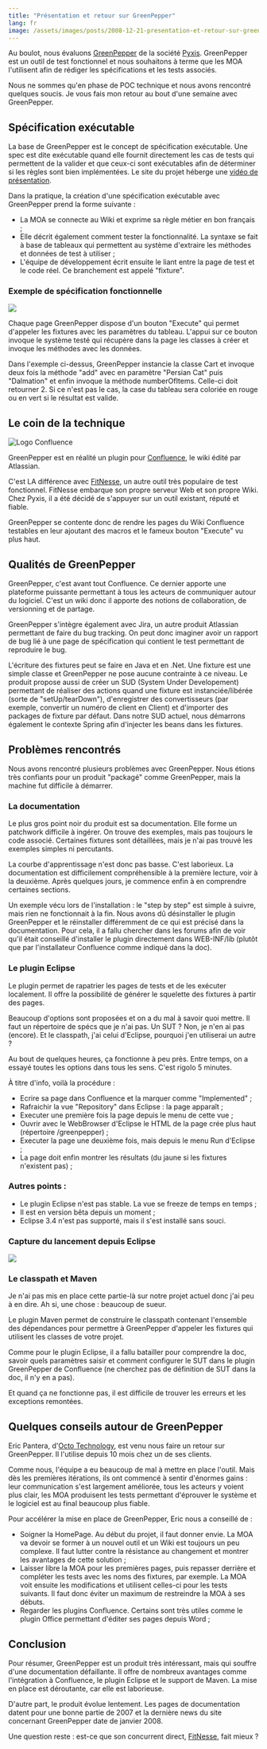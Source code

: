 ```yaml
---
title: "Présentation et retour sur GreenPepper"
lang: fr
image: /assets/images/posts/2008-12-21-presentation-et-retour-sur-greenpepper/greenpepper-logo.png
---
```


Au boulot, nous évaluons [GreenPepper](http://www.greenpeppersoftware.com) de la société [Pyxis](http://www.pyxis-tech.com/fr/). GreenPepper est un outil de test fonctionnel et nous souhaitons à terme que les MOA l'utilisent afin de rédiger les spécifications et les tests associés.

Nous ne sommes qu'en phase de POC technique et nous avons rencontré quelques soucis. Je vous fais mon retour au bout d'une semaine avec GreenPepper.

## Spécification exécutable

La base de GreenPepper est le concept de spécification exécutable. Une spec est dite exécutable quand elle fournit directement les cas de tests qui permettent de la valider et que ceux-ci sont exécutables afin de déterminer si les règles sont bien implémentées. Le site du projet héberge une [vidéo de présentation](http://www.greenpeppersoftware.com/greenpepper-whatsin-videos/whatis-es/index.html).

Dans la pratique, la création d'une spécification exécutable avec GreenPepper prend la forme suivante :

- La MOA se connecte au Wiki et exprime sa règle métier en bon français ;
- Elle décrit également comment tester la fonctionnalité. La syntaxe se fait à base de tableaux qui permettent au système d'extraire les méthodes et données de test à utiliser ;
- L'équipe de développement écrit ensuite le liant entre la page de test et le code réel. Ce branchement est appelé "fixture".

### Exemple de spécification fonctionnelle

![](/assets/images/posts/2008-12-21-presentation-et-retour-sur-greenpepper/gp-test2.jpg)

Chaque page GreenPepper dispose d'un bouton "Execute" qui permet d'appeler les fixtures avec les paramètres du tableau. L'appui sur ce bouton invoque le système testé qui récupère dans la page les classes à créer et invoque les méthodes avec les données.

Dans l'exemple ci-dessus, GreenPepper instancie la classe Cart et invoque deux fois la méthode "add" avec en paramètre "Persian Cat" puis "Dalmation" et enfin invoque la méthode numberOfItems. Celle-ci doit retourner 2. Si ce n'est pas le cas, la case du tableau sera coloriée en rouge ou en vert si le résultat est valide.

## Le coin de la technique

![Logo Confluence](/assets/images/posts/2008-12-21-presentation-et-retour-sur-greenpepper/logo-confluence.gif)

GreenPepper est en réalité un plugin pour [Confluence](http://www.atlassian.com/software/confluence/), le wiki édité par Atlassian.

C'est LA différence avec [FitNesse](http://fitnesse.org/), un autre outil très populaire de test fonctionnel. FitNesse embarque son propre serveur Web et son propre Wiki. Chez Pyxis, il a été décidé de s'appuyer sur un outil existant, réputé et fiable.

GreenPepper se contente donc de rendre les pages du Wiki Confluence testables en leur ajoutant des macros et le fameux bouton "Execute" vu plus haut.

## Qualités de GreenPepper

GreenPepper, c'est avant tout Confluence. Ce dernier apporte une plateforme puissante permettant à tous les acteurs de communiquer autour du logiciel. C'est un wiki donc il apporte des notions de collaboration, de versionning et de partage.

GreenPepper s'intègre également avec Jira, un autre produit Atlassian permettant de faire du bug tracking. On peut donc imaginer avoir un rapport de bug lié à une page de spécification qui contient le test permettant de reproduire le bug.

L'écriture des fixtures peut se faire en Java et en .Net. Une fixture est une simple classe et GreenPepper ne pose aucune contrainte à ce niveau. Le produit propose aussi de créer un SUD (System Under Developement) permettant de réaliser des actions quand une fixture est instanciée/libérée (sorte de "setUp/tearDown"), d'enregistrer des convertisseurs (par exemple, convertir un numéro de client en Client) et d'importer des packages de fixture par défaut. Dans notre SUD actuel, nous démarrons également le contexte Spring afin d'injecter les beans dans les fixtures.

## Problèmes rencontrés

Nous avons rencontré plusieurs problèmes avec GreenPepper. Nous étions très confiants pour un produit "packagé" comme GreenPepper, mais la machine fut difficile à démarrer.

### La documentation

Le plus gros point noir du produit est sa documentation. Elle forme un patchwork difficile à ingérer. On trouve des exemples, mais pas toujours le code associé. Certaines fixtures sont détaillées, mais je n'ai pas trouvé les exemples simples ni percutants.

La courbe d'apprentissage n'est donc pas basse. C'est laborieux. La documentation est difficilement compréhensible à la première lecture, voir à la deuxième. Après quelques jours, je commence enfin à en comprendre certaines sections.

Un exemple vécu lors de l'installation : le "step by step" est simple à suivre, mais rien ne fonctionnait à la fin. Nous avons dû désinstaller le plugin GreenPepper et le réinstaller différemment de ce qui est précisé dans la documentation. Pour cela, il a fallu chercher dans les forums afin de voir qu'il était conseillé d'installer le plugin directement dans WEB-INF/lib (plutôt que par l'installateur Confluence comme indiqué dans la doc).

### Le plugin Eclipse

Le plugin permet de rapatrier les pages de tests et de les exécuter localement. Il offre la possibilité de générer le squelette des fixtures à partir des pages.

Beaucoup d'options sont proposées et on a du mal à savoir quoi mettre. Il faut un répertoire de spécs que je n'ai pas. Un SUT ? Non, je n'en ai pas (encore). Et le classpath, j'ai celui d'Eclipse, pourquoi j'en utiliserai un autre ?

Au bout de quelques heures, ça fonctionne à peu près. Entre temps, on a essayé toutes les options dans tous les sens. C'est rigolo 5 minutes.

À titre d'info, voilà la procédure :

- Ecrire sa page dans Confluence et la marquer comme "Implemented" ;
- Rafraichir la vue "Repository" dans Eclipse : la page apparaît ;
- Executer une première fois la page depuis le menu de cette vue ;
- Ouvrir avec le WebBrowser d'Eclipse le HTML de la page crée plus haut (répertoire /greenpepper) ;
- Executer la page une deuxième fois, mais depuis le menu Run d'Eclipse ;
- La page doit enfin montrer les résultats (du jaune si les fixtures n'existent pas) ;

### Autres points :

- Le plugin Eclipse n'est pas stable. La vue se freeze de temps en temps ;
- Il est en version bêta depuis un moment ;
- Eclipse 3.4 n'est pas supporté, mais il s'est installé sans souci.

### Capture du lancement depuis Eclipse

![](/assets/images/posts/2008-12-21-presentation-et-retour-sur-greenpepper/gp-runeclipse.jpg)

### Le classpath et Maven

Je n'ai pas mis en place cette partie-là sur notre projet actuel donc j'ai peu à en dire. Ah si, une chose : beaucoup de sueur.

Le plugin Maven permet de construire le classpath contenant l'ensemble des dépendances pour permettre à GreenPepper d'appeler les fixtures qui utilisent les classes de votre projet.

Comme pour le plugin Eclipse, il a fallu batailler pour comprendre la doc, savoir quels paramètres saisir et comment configurer le SUT dans le plugin GreenPepper de Confluence (ne cherchez pas de définition de SUT dans la doc, il n'y en a pas).

Et quand ça ne fonctionne pas, il est difficile de trouver les erreurs et les exceptions remontées.

## Quelques conseils autour de GreenPepper

Eric Pantera, d'[Octo Technology](http://www.octo.com/), est venu nous faire un retour sur GreenPepper. Il l'utilise depuis 10 mois chez un de ses clients.

Comme nous, l'équipe a eu beaucoup de mal à mettre en place l'outil. Mais dès les premières itérations, ils ont commencé à sentir d'énormes gains : leur communication s'est largement améliorée, tous les acteurs y voient plus clair, les MOA produisent les tests permettant d'éprouver le système et le logiciel est au final beaucoup plus fiable.

Pour accélérer la mise en place de GreenPepper, Eric nous a conseillé de :

- Soigner la HomePage. Au début du projet, il faut donner envie. La MOA va devoir se former à un nouvel outil et un Wiki est toujours un peu complexe. Il faut lutter contre la résistance au changement et montrer les avantages de cette solution ;
- Laisser libre la MOA pour les premières pages, puis repasser derrière et compléter les tests avec les noms des fixtures, par exemple. La MOA voit ensuite les modifications et utilisent celles-ci pour les tests suivants. Il faut donc éviter un maximum de restreindre la MOA à ses débuts.
- Regarder les plugins Confluence. Certains sont très utiles comme le plugin Office permettant d'éditer ses pages depuis Word ;

## Conclusion

Pour résumer, GreenPepper est un produit très intéressant, mais qui souffre d'une documentation défaillante. Il offre de nombreux avantages comme l'intégration à Confluence, le plugin Eclipse et le support de Maven. La mise en place est déroutante, car elle est laborieuse.

D'autre part, le produit évolue lentement. Les pages de documentation datent pour une bonne partie de 2007 et la dernière news du site concernant GreenPepper date de janvier 2008.

Une question reste : est-ce que son concurrent direct, [FitNesse](http://fitnesse.org/), fait mieux ?
